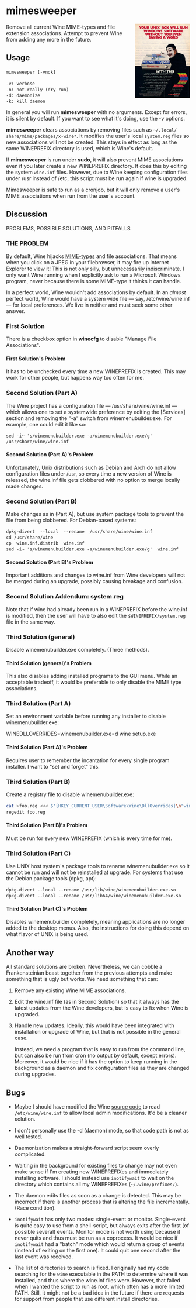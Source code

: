 # mimesweeper

<img align="right" width="30%" src="README.md.d/Mimic.jpg" title="Sweep away those annoying MIMEs before they explode!">

Remove all current Wine MIME-types and file extension associations.
Attempt to prevent Wine from adding any more in the future.


## Usage

    mimesweeper [-vndk]

    -v: verbose
    -n: not-really (dry run)
    -d: daemonize
    -k: kill daemon

In general you will run **mimesweeper** with no arguments. Except for
errors, it is silent by default. If you want to see what it's doing,
use the -v options.

**mimesweeper** clears associations by removing files such as
`~/.local/ share/mime/packages/x-wine*`. It modifies the user's local
`system.reg` files so new associations will not be created. This stays
in effect as long as the same WINEPREFIX directory is used, which is
Wine's default.

If **mimesweeper** is run under **sudo**, it will also prevent MIME
associations even if you later create a new WINEPREFIX directory. It
does this by editing the system `wine.inf` files. However, due to Wine
keeping configuration files under /usr instead of /etc, this script
must be run again if wine is upgraded.

Mimesweeper is safe to run as a cronjob, but it will only remove a
user's MIME associations when run from the user's account.

## Discussion

PROBLEMS, POSSIBLE SOLUTIONS, AND PITFALLS

### THE PROBLEM

By default, Wine hijacks
[MIME-types](https://en.wikipedia.org/wiki/MIME) and file
associations. That means when you click on a JPEG in your
filebrowser, it may fire up Internet Explorer to view it! This is not
only silly, but unnecessarily indiscriminate. I only want Wine
running when I explicitly ask to run a Microsoft Windows program,
never because there is some MIME-type it thinks it can handle.

In a perfect world, Wine wouldn't add associations by default. In an
_almost_ perfect world, Wine would have a system wide file —
say, /etc/wine/wine.inf — for local preferences. We live in neither and
must seek some other answer.

### First Solution
There is a checkbox option in **winecfg** to disable "Manage File
Associations".

#### First Solution's Problem

It has to be unchecked every time a new WINEPREFIX is created. This may work for other people, but happens way too often for me.

### Second Solution (Part A)

The Wine project has a configuration file — /usr/share/wine/wine.inf —
which allows one to set a systemwide preference by editing the
[Services] section and removing the "-a" switch from
winemenubuilder.exe. For example, one could edit it like so:

    sed -i~ 's/winemenubuilder.exe -a/winemenubuilder.exe/g'  /usr/share/wine/wine.inf

#### Second Solution (Part A)'s Problem

Unfortunately, Unix distributions such as Debian and Arch do not allow
configuration files under /usr, so every time a new version of Wine is
released, the wine.inf file gets clobbered with no option to merge
locally made changes.

### Second Solution (Part B)

Make changes as in (Part A), but use system package tools to prevent the
file from being clobbered. For Debian-based systems:

    dpkg-divert  --local  --rename  /usr/share/wine/wine.inf 
    cd /usr/share/wine
    cp  wine.inf.distrib  wine.inf 
    sed -i~ 's/winemenubuilder.exe -a/winemenubuilder.exe/g'  wine.inf

#### Second Solution (Part B)'s Problem

Important additions and changes to wine.inf from Wine developers will
not be merged during an upgrade, possibly causing breakage and
confusion.

### Second Solution Addendum: system.reg

Note that if wine had already been run in a WINEPREFIX before the
wine.inf is modified, then the user will have to also edit the
`$WINEPREFIX/system.reg` file in the same way.

### Third Solution (general)

Disable winemenubuilder.exe completely. (Three methods).

#### Third Solution (general)'s Problem

This also disables adding installed programs to the GUI menu. While an
acceptable tradeoff, it would be preferable to only disable the MIME
type associations.

### Third Solution (Part A)

Set an environment variable before running any installer to disable
winemenubuilder.exe:

  WINEDLLOVERRIDES=winemenubuilder.exe=d wine setup.exe

#### Third Solution (Part A)'s Problem

Requires user to remember the incantation for every single program
installer. I want to "set and forget" this.


### Third Solution (Part B)

Create a registry file to disable winemenubuilder.exe:

```bash
cat >foo.reg <<< $'[HKEY_CURRENT_USER\Software\Wine\DllOverrides]\n"winemenubuilder.exe"=""\n'
regedit foo.reg
```

#### Third Solution (Part B)'s Problem

Must be run for every new WINEPREFIX (which is every time for me).

### Third Solution (Part C)

Use UNIX host system's package tools to rename winemenubuilder.exe so
it cannot be run and will not be reinstalled at upgrade. For systems
that use the Debian package tools (dpkg, apt):

    dpkg-divert --local --rename /usr/lib/wine/winemenubuilder.exe.so
    dpkg-divert --local --rename /usr/lib64/wine/winemenubuilder.exe.so

#### Third Solution (Part C)'s Problem

Disables winemenubuilder completely, meaning applications are no
longer added to the desktop menus. Also, the instructions for doing
this depend on what flavor of UNIX is being used.

## Another way

All standard solutions are broken. Nevertheless, we can cobble a
Frankensteinian beast together from the previous attempts and make
something that is ugly but works. We need something that can:

1. Remove any existing Wine MIME associations.

1. Edit the wine.inf file (as in Second Solution) so that it always
   has the latest updates from the Wine developers, but is easy to
   fix when Wine is upgraded.

1. Handle new updates. Ideally, this would have been integrated with
   installation or upgrade of Wine, but that is not possible in the
   general case.

   Instead, we need a program that is easy to run from the command
   line, but can also be run from cron (no output by default, except
   errors). Moreover, it would be nice if it has the option to keep
   running in the background as a daemon and fix configuration files
   as they are changed during upgrades.

## Bugs

* Maybe I should have modified the Wine [source
  code](https://wiki.winehq.org/Source_Code) to read
  `/etc/wine/wine.inf` to allow local admin modifications. It'd be a
  cleaner solution.

* I don't personally use the -d (daemon) mode, so that code path is
  not as well tested.

* Daemonization makes a straight-forward script seem overly complicated.

* Waiting in the background for existing files to change may not even
  make sense if I'm creating new WINEPREFIXes and immediately
  installing software. I should instead use `inotifywait` to wait on
  the directory which contains all my WINEPREFIXes
  (`~/.wine/prefixes/`).

* The daemon edits files as soon as a change is detected. This may be
  incorrect if there is another process that is altering the file
  incrementally. (Race condition).

* `inotifywait` has only two modes: single-event or monitor.
  Single-event is quite easy to use from a shell-script, but always
  exits after the first (of possible several) events. Monitor mode is
  not worth using because it never quits and thus must be run as a
  coprocess. It would be nice if `inotifywait` had a "batch" mode
  which would return a group of events (instead of exiting on the
  first one). It could quit one second after the last event was
  received.

* The list of directories to search is fixed. I originally had my code
  searching for the `wine` executable in the PATH to determine where
  it was installed, and thus where the wine.inf files were. However,
  that failed when I wanted the script to run as root, which often has
  a more limited PATH. Still, it might not be a bad idea in the future
  if there are requests for support from people that use different
  install directories.

